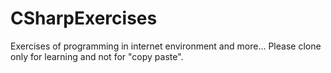 CSharpExercises
===============

Exercises of programming in internet environment and more...
Please clone only for learning and not for "copy paste".
